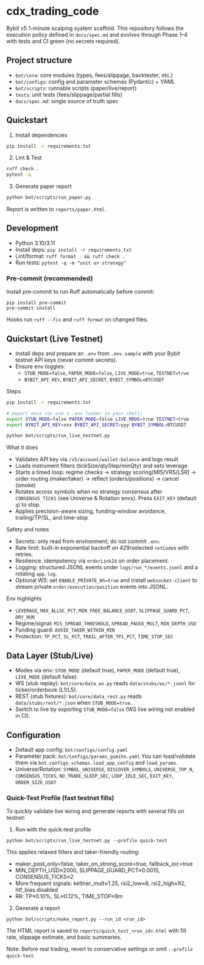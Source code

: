 # cdx_trading_code

Bybit v5 1-minute scalping system scaffold. This repository follows the execution policy defined in `docs/spec.md` and evolves through Phase 1–4 with tests and CI green (no secrets required).

## Project structure
- `bot/core`: core modules (types, fees/slippage, backtester, etc.)
- `bot/configs`: config and parameter schemas (Pydantic) + YAML
- `bot/scripts`: runnable scripts (paper/live/report)
- `tests`: unit tests (fees/slippage/partial fills)
- `docs/spec.md`: single source of truth spec

## Quickstart
1) Install dependencies
```bash
pip install -r requirements.txt
```

2) Lint & Test
```bash
ruff check .
pytest -q
```

3) Generate paper report
```bash
python bot/scripts/run_paper.py
```
Report is written to `reports/paper.html`.

## Development

- Python 3.10/3.11
- Install deps: `pip install -r requirements.txt`
- Lint/format: `ruff format . && ruff check .`
- Run tests: `pytest -q -m "unit or strategy"`

### Pre-commit (recommended)

Install pre-commit to run Ruff automatically before commit:

```
pip install pre-commit
pre-commit install
```

Hooks run `ruff --fix` and `ruff format` on changed files.

## Quickstart (Live Testnet)
- Install deps and prepare an `.env` from `.env.sample` with your Bybit testnet API keys (never commit secrets).
- Ensure env toggles:
  - `STUB_MODE=false`, `PAPER_MODE=false`, `LIVE_MODE=true`, `TESTNET=true`
  - `BYBIT_API_KEY`, `BYBIT_API_SECRET`, `BYBIT_SYMBOL=BTCUSDT`

Steps
```bash
pip install -r requirements.txt

# export envs (or use a .env loader in your shell)
export STUB_MODE=false PAPER_MODE=false LIVE_MODE=true TESTNET=true
export BYBIT_API_KEY=xxx BYBIT_API_SECRET=yyy BYBIT_SYMBOL=BTCUSDT

python bot/scripts/run_live_testnet.py
```

What it does
- Validates API key via `/v5/account/wallet-balance` and logs result
- Loads instrument filters (tickSize/qtyStep/minQty) and sets leverage
- Starts a timed loop: regime checks → strategy scoring(MIS/VRS/LSR) → order routing (maker/taker) → reflect (orders/positions) → cancel (smoke)
- Rotates across symbols when no strategy consensus after `CONSENSUS_TICKS` (see Universe & Rotation envs). Press `EXIT_KEY` (default `q`) to stop.
- Applies precision-aware sizing, funding-window avoidance, trailing/TP/SL, and time-stop

Safety and notes
- Secrets: only read from environment; do not commit `.env`.
- Rate limit: built-in exponential backoff on 429/selected `retCode`s with retries.
- Resilience: idempotency via `orderLinkId` on order placement.
- Logging: structured JSONL events under `logs/run_*/events.jsonl` and a rotating `app.log`.
- Optional WS: set `ENABLE_PRIVATE_WS=true` and install `websocket-client` to stream private `order/execution/position` events into JSONL.

Env highlights
- `LEVERAGE`, `MAX_ALLOC_PCT`, `MIN_FREE_BALANCE_USDT`, `SLIPPAGE_GUARD_PCT`, `DRY_RUN`
- Regime/signal: `MIS_SPREAD_THRESHOLD`, `SPREAD_PAUSE_MULT`, `MIN_DEPTH_USD`
- Funding guard: `AVOID_TAKER_WITHIN_MIN`
- Protection: `TP_PCT`, `SL_PCT`, `TRAIL_AFTER_TP1_PCT`, `TIME_STOP_SEC`

## Data Layer (Stub/Live)
- Modes via env: `STUB_MODE` (default true), `PAPER_MODE` (default true), `LIVE_MODE` (default false).
- WS (stub replay): `bot/core/data_ws.py` reads `data/stubs/ws/*.jsonl` for ticker/orderbook (L1/L5).
- REST (stub fixtures): `bot/core/data_rest.py` reads `data/stubs/rest/*.json` when `STUB_MODE=true`.
- Switch to live by exporting `STUB_MODE=false` (WS live wiring not enabled in CI).

## Configuration
- Default app config: `bot/configs/config.yaml`
- Parameter pack: `bot/configs/params_gumiho.yaml`
You can load/validate them via `bot.configs.schemas.load_app_config` and `load_params`.
- Universe/Rotation: `SYMBOL_UNIVERSE`, `DISCOVER_SYMBOLS`, `UNIVERSE_TOP_N`, `CONSENSUS_TICKS`, `NO_TRADE_SLEEP_SEC`, `LOOP_IDLE_SEC`, `EXIT_KEY`, `ORDER_SIZE_USDT`

### Quick-Test Profile (fast testnet fills)

To quickly validate live wiring and generate reports with several fills on testnet:

1) Run with the quick-test profile

```
python bot/scripts/run_live_testnet.py --profile quick-test
```

This applies relaxed filters and taker-friendly routing:
- maker_post_only=false, taker_on_strong_score=true, fallback_ioc=true
- MIN_DEPTH_USD≈2000, SLIPPAGE_GUARD_PCT≈0.0015, CONSENSUS_TICKS≈2
- More frequent signals: keltner_mult≈1.25, rsi2_low≈8, rsi2_high≈92, htf_bias.disabled
- RR: TP≈0.10%, SL≈0.12%, TIME_STOP≈8m

2) Generate a report

```
python bot/scripts/make_report.py --run_id <run_id>
```

The HTML report is saved to `reports/quick_test_<run_id>.html` with fill rate, slippage estimate, and basic summaries.

Note: Before real trading, revert to conservative settings or omit `--profile quick-test`.
